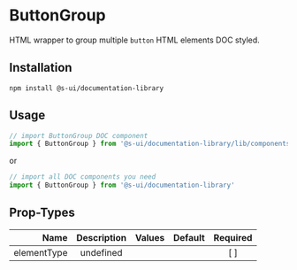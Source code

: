 # ButtonGroup
HTML wrapper to group multiple `button` HTML elements DOC styled.

## Installation
`npm install @s-ui/documentation-library`

## Usage

```js
// import ButtonGroup DOC component
import { ButtonGroup } from '@s-ui/documentation-library/lib/components/Button/Button.js'
```

or

```js
// import all DOC components you need
import { ButtonGroup } from '@s-ui/documentation-library'
```

## Prop-Types

| Name | Description | Values  | Default | Required |
| ---: |:---:| ---:| ---: |:---: |
| elementType | undefined | | |  [ ]  |
